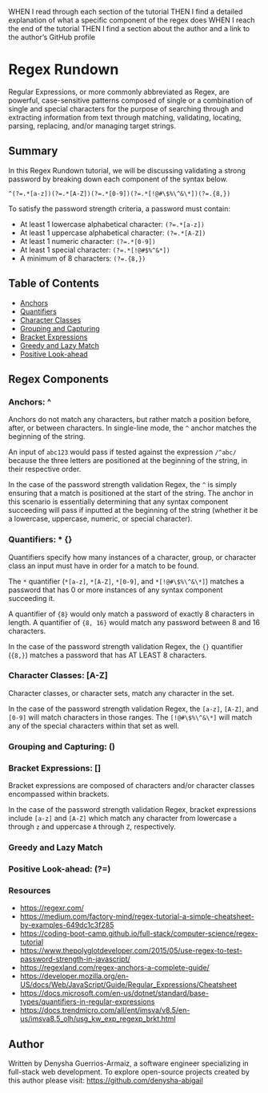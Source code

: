 


WHEN I read through each section of the tutorial
THEN I find a detailed explanation of what a specific component of the regex does
WHEN I reach the end of the tutorial
THEN I find a section about the author and a link to the author’s GitHub profile


# Regex Rundown

Regular Expressions, or more commonly abbreviated as Regex, are powerful, case-sensitive patterns composed of single or a combination of single and special characters for the purpose of searching through and extracting information from text through matching, validating, locating, parsing, replacing, and/or managing target strings. 

## Summary

In this Regex Rundown tutorial, we will be discussing validating a strong password by breaking down each component of the syntax below. 

```^(?=.*[a-z])(?=.*[A-Z])(?=.*[0-9])(?=.*[!@#\$%\^&\*])(?=.{8,})```

To satisfy the password strength criteria, a password must contain:

* At least 1 lowercase alphabetical character: ```(?=.*[a-z])```
* At least 1 uppercase alphabetical character: ```(?=.*[A-Z])```
* At least 1 numeric character: ```(?=.*[0-9])```
* At least 1 special character: ```(?=.*[!@#$%^&*])```
* A minimum of 8 characters: ```(?=.{8,})```

## Table of Contents

- [Anchors](#anchors)
- [Quantifiers](#quantifiers)
- [Character Classes](#character-classes)
- [Grouping and Capturing](#grouping-and-capturing)
- [Bracket Expressions](#bracket-expressions)
- [Greedy and Lazy Match](#greedy-and-lazy-match)
- [Positive Look-ahead](#positive-look-ahead)

## Regex Components

### Anchors: ^

Anchors do not match any characters, but rather match a position before, after, or between characters. In single-line mode, the ```^``` anchor matches the beginning of the string.

An input of ```abc123``` would pass if tested against the expression ```/^abc/``` because the three letters are positioned at the beginning of the string, in their respective order.

In the case of the password strength validation Regex, the ```^``` is simply ensuring that a match is positioned at the start of the string. The anchor in this scenario is essentially determining that any syntax component succeeding will pass if inputted at the beginning of the string (whether it be a lowercase, uppercase, numeric, or special character).

### Quantifiers: * {}

Quantifiers specify how many instances of a character, group, or character class an input must have in order for a match to be found. 

The ```*``` quantifier (```*[a-z]```, ```*[A-Z]```, ```*[0-9]```, and ```*[!@#\$%\^&\*]```) matches a password that has 0 or more instances of any syntax component succeeding it. 

A quantifier of ```{8}``` would only match a password of exactly 8 characters in length. A quantifier of ```{8, 16}``` would match any password between 8 and 16 characters.

In the case of the password strength validation Regex, the ```{}``` quantifier (```{8,}```) matches a password that has AT LEAST 8 characters. 

### Character Classes: [A-Z]

Character classes, or character sets, match any character in the set. 

In the case of the password strength validation Regex, the ```[a-z]```, ```[A-Z]```, and ```[0-9]``` will match characters in those ranges. The ```[!@#\$%\^&\*]``` will match any of the special characters within that set as well.

### Grouping and Capturing: ()

### Bracket Expressions: []

Bracket expressions are composed of characters and/or character classes encompassed within brackets.

In the case of the password strength validation Regex, bracket expressions include ```[a-z]``` and ```[A-Z]``` which match any character from lowercase ```a``` through ```z``` and uppercase ```A``` through ```Z```, respectively.

### Greedy and Lazy Match

### Positive Look-ahead: (?=)

### Resources
* https://regexr.com/
* https://medium.com/factory-mind/regex-tutorial-a-simple-cheatsheet-by-examples-649dc1c3f285
* https://coding-boot-camp.github.io/full-stack/computer-science/regex-tutorial
* https://www.thepolyglotdeveloper.com/2015/05/use-regex-to-test-password-strength-in-javascript/
* https://regexland.com/regex-anchors-a-complete-guide/
* https://developer.mozilla.org/en-US/docs/Web/JavaScript/Guide/Regular_Expressions/Cheatsheet
* https://docs.microsoft.com/en-us/dotnet/standard/base-types/quantifiers-in-regular-expressions
* https://docs.trendmicro.com/all/ent/imsva/v8.5/en-us/imsva8.5_olh/usg_kw_exp_regexp_brkt.html

## Author

Written by Denysha Guerrios-Armaiz, a software engineer specializing in full-stack web development. To explore open-source projects created by this author please visit: https://github.com/denysha-abigail
